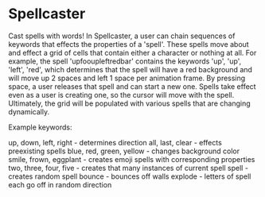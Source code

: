 # Spellcaster

Cast spells with words! In Spellcaster, a user can chain sequences of keywords that effects the properties of a 'spell'. These spells move about and effect a grid of cells that contain either a character or nothing at all. For example, the spell 'upfooupleftredbar' contains the keywords 'up', 'up', 'left', 'red', which determines that the spell will have a red background and will move up 2 spaces and left 1 space per animation frame. By pressing space, a user releases that spell and can start a new one. Spells take effect even as a user is creating one, so the cursor will move with the spell. Ultimately, the grid will be populated with various spells that are changing dynamically. 

Example keywords: 

up, down, left, right - determines direction
all, last, clear - effects preexisting spells
blue, red, green, yellow - changes background color
smile, frown, eggplant - creates emoji spells with corresponding properties
two, three, four, five - creates that many instances of current spell
spell - creates random spell
bounce - bounces off walls
explode - letters of spell each go off in random direction
